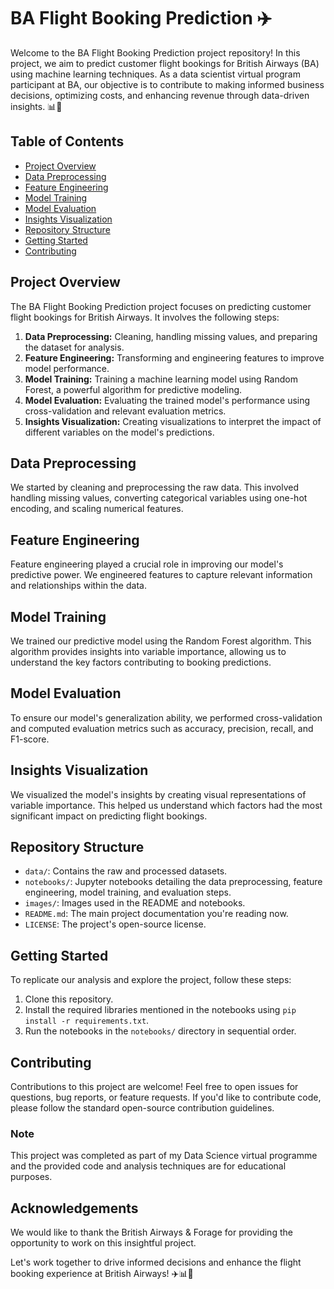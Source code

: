 # BA Flight Booking Prediction ✈️

Welcome to the BA Flight Booking Prediction project repository! In this project, we aim to predict customer flight bookings for British Airways (BA) using machine learning techniques. As a data scientist virtual program participant at BA, our objective is to contribute to making informed business decisions, optimizing costs, and enhancing revenue through data-driven insights. 📊🚀

## Table of Contents
- [Project Overview](#project-overview)
- [Data Preprocessing](#data-preprocessing)
- [Feature Engineering](#feature-engineering)
- [Model Training](#model-training)
- [Model Evaluation](#model-evaluation)
- [Insights Visualization](#insights-visualization)
- [Repository Structure](#repository-structure)
- [Getting Started](#getting-started)
- [Contributing](#contributing)

## Project Overview
The BA Flight Booking Prediction project focuses on predicting customer flight bookings for British Airways. It involves the following steps:

1. **Data Preprocessing:** Cleaning, handling missing values, and preparing the dataset for analysis.
2. **Feature Engineering:** Transforming and engineering features to improve model performance.
3. **Model Training:** Training a machine learning model using Random Forest, a powerful algorithm for predictive modeling.
4. **Model Evaluation:** Evaluating the trained model's performance using cross-validation and relevant evaluation metrics.
5. **Insights Visualization:** Creating visualizations to interpret the impact of different variables on the model's predictions.

## Data Preprocessing
We started by cleaning and preprocessing the raw data. This involved handling missing values, converting categorical variables using one-hot encoding, and scaling numerical features.

## Feature Engineering
Feature engineering played a crucial role in improving our model's predictive power. We engineered features to capture relevant information and relationships within the data.

## Model Training
We trained our predictive model using the Random Forest algorithm. This algorithm provides insights into variable importance, allowing us to understand the key factors contributing to booking predictions.

## Model Evaluation
To ensure our model's generalization ability, we performed cross-validation and computed evaluation metrics such as accuracy, precision, recall, and F1-score.

## Insights Visualization
We visualized the model's insights by creating visual representations of variable importance. This helped us understand which factors had the most significant impact on predicting flight bookings.

## Repository Structure
- `data/`: Contains the raw and processed datasets.
- `notebooks/`: Jupyter notebooks detailing the data preprocessing, feature engineering, model training, and evaluation steps.
- `images/`: Images used in the README and notebooks.
- `README.md`: The main project documentation you're reading now.
- `LICENSE`: The project's open-source license.

## Getting Started
To replicate our analysis and explore the project, follow these steps:

1. Clone this repository.
2. Install the required libraries mentioned in the notebooks using `pip install -r requirements.txt`.
3. Run the notebooks in the `notebooks/` directory in sequential order.

## Contributing
Contributions to this project are welcome! Feel free to open issues for questions, bug reports, or feature requests. If you'd like to contribute code, please follow the standard open-source contribution guidelines.

### Note

This project was completed as part of my Data Science virtual programme and the provided code and analysis techniques are for educational purposes.

## Acknowledgements

We would like to thank the British Airways & Forage for providing the opportunity to work on this insightful project.

Let's work together to drive informed decisions and enhance the flight booking experience at British Airways! ✈️📊🚀
